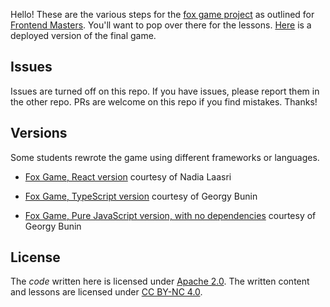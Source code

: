 Hello! These are the various steps for the [fox game project][site] as outlined for [Frontend Masters][fem]. You'll want to pop over there for the lessons. [Here][game] is a deployed version of the final game.

## Issues

Issues are turned off on this repo. If you have issues, please report them in the other repo. PRs are welcome on this repo if you find mistakes. Thanks!

## Versions

Some students rewrote the game using different frameworks or languages.

- [Fox Game, React version](https://github.com/LaasriNadia/fox_app) courtesy of Nadia Laasri

- [Fox Game, TypeScript version](https://github.com/BrkCoder/fox-game/tree/typescript-game-version) courtesy of Georgy Bunin

- [Fox Game, Pure JavaScript version, with no dependencies](https://github.com/BrkCoder/fox-game) courtesy of Georgy Bunin

## License

The _code_ written here is licensed under [Apache 2.0][apache]. The written content and lessons are licensed under [CC BY-NC 4.0][cc].

[fem]: https://frontendmasters.com/
[site]: https://btholt.github.io/project-fox-game-site/
[cc]: https://creativecommons.org/licenses/by-nc/4.0/legalcode
[apache]: https://www.apache.org/licenses/LICENSE-2.0.txt
[game]: https://btholt.github.io/project-files-for-fox-game/
